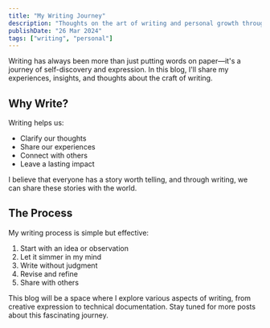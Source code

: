 ```yaml
---
title: "My Writing Journey"
description: "Thoughts on the art of writing and personal growth through words"
publishDate: "26 Mar 2024"
tags: ["writing", "personal"]
---
```


Writing has always been more than just putting words on paper—it's a journey of self-discovery and expression. In this blog, I'll share my experiences, insights, and thoughts about the craft of writing.

## Why Write?

Writing helps us:
- Clarify our thoughts
- Share our experiences
- Connect with others
- Leave a lasting impact

I believe that everyone has a story worth telling, and through writing, we can share these stories with the world.

## The Process

My writing process is simple but effective:
1. Start with an idea or observation
2. Let it simmer in my mind
3. Write without judgment
4. Revise and refine
5. Share with others

This blog will be a space where I explore various aspects of writing, from creative expression to technical documentation. Stay tuned for more posts about this fascinating journey. 
